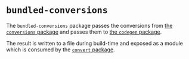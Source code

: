 # `bundled-conversions`

The `bundled-conversions` package passes the conversions from [the `conversions` package](../conversions/) and passes them to [the `codegen` package](../codegen/).

The result is written to a file during build-time and exposed as a module which is consumed by the [`convert` package](../convert/).
